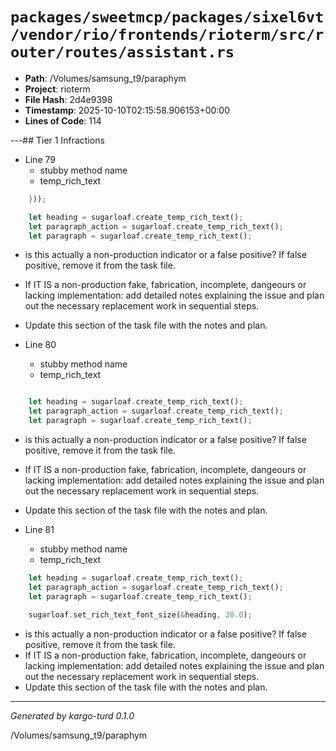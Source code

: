 # `packages/sweetmcp/packages/sixel6vt/vendor/rio/frontends/rioterm/src/router/routes/assistant.rs`

- **Path**: /Volumes/samsung_t9/paraphym
- **Project**: rioterm
- **File Hash**: 2d4e9398  
- **Timestamp**: 2025-10-10T02:15:58.906153+00:00  
- **Lines of Code**: 114

---## Tier 1 Infractions 


- Line 79
  - stubby method name
  - temp_rich_text

```rust
    }));

    let heading = sugarloaf.create_temp_rich_text();
    let paragraph_action = sugarloaf.create_temp_rich_text();
    let paragraph = sugarloaf.create_temp_rich_text();
```

- is this actually a non-production indicator or a false positive? If false positive, remove it from the task file.
- If IT IS a non-production fake, fabrication, incomplete, dangeours or lacking implementation: add detailed notes explaining the issue and plan out the necessary replacement work in sequential steps. 
- Update this section of the task file with the notes and plan.


- Line 80
  - stubby method name
  - temp_rich_text

```rust

    let heading = sugarloaf.create_temp_rich_text();
    let paragraph_action = sugarloaf.create_temp_rich_text();
    let paragraph = sugarloaf.create_temp_rich_text();

```

- is this actually a non-production indicator or a false positive? If false positive, remove it from the task file.
- If IT IS a non-production fake, fabrication, incomplete, dangeours or lacking implementation: add detailed notes explaining the issue and plan out the necessary replacement work in sequential steps. 
- Update this section of the task file with the notes and plan.


- Line 81
  - stubby method name
  - temp_rich_text

```rust
    let heading = sugarloaf.create_temp_rich_text();
    let paragraph_action = sugarloaf.create_temp_rich_text();
    let paragraph = sugarloaf.create_temp_rich_text();

    sugarloaf.set_rich_text_font_size(&heading, 28.0);
```

- is this actually a non-production indicator or a false positive? If false positive, remove it from the task file.
- If IT IS a non-production fake, fabrication, incomplete, dangeours or lacking implementation: add detailed notes explaining the issue and plan out the necessary replacement work in sequential steps. 
- Update this section of the task file with the notes and plan.

---

*Generated by kargo-turd 0.1.0*

/Volumes/samsung_t9/paraphym